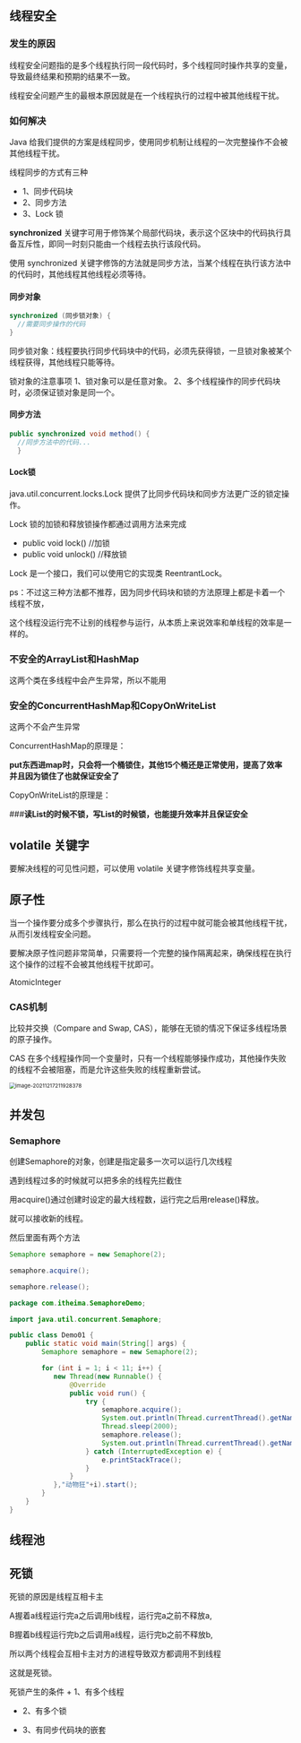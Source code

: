 

## 线程安全

### 发生的原因

线程安全问题指的是多个线程执行同一段代码时，多个线程同时操作共享的变量，导致最终结果和预期的结果不一致。

线程安全问题产生的最根本原因就是在一个线程执行的过程中被其他线程干扰。

### 如何解决

Java 给我们提供的方案是线程同步，使用同步机制让线程的一次完整操作不会被其他线程干扰。

线程同步的方式有三种

+ 1、同步代码块
+ 2、同步方法
+ 3、Lock 锁



__synchronized__ 关键字可用于修饰某个局部代码块，表示这个区块中的代码执行具备互斥性，即同一时刻只能由一个线程去执行该段代码。

使用 synchronized 关键字修饰的方法就是同步方法，当某个线程在执行该方法中的代码时，其他线程其他线程必须等待。

#### 同步对象 

```java
synchronized (同步锁对象) {
  //需要同步操作的代码
}
```


同步锁对象：线程要执行同步代码块中的代码，必须先获得锁，一旦锁对象被某个线程获得，其他线程只能等待。

锁对象的注意事项
1、锁对象可以是任意对象。
2、多个线程操作的同步代码块时，必须保证锁对象是同一个。

#### 同步方法

```java
public synchronized void method() {
  //同步方法中的代码...
  }
```

#### Lock锁

java.util.concurrent.locks.Lock 提供了比同步代码块和同步方法更广泛的锁定操作。

Lock 锁的加锁和释放锁操作都通过调用方法来完成
- public void lock()      //加锁
- public void unlock()  //释放锁

Lock 是一个接口，我们可以使用它的实现类 ReentrantLock。





ps：不过这三种方法都不推荐，因为同步代码块和锁的方法原理上都是卡着一个线程不放，

这个线程没运行完不让别的线程参与运行，从本质上来说效率和单线程的效率是一样的。

### 不安全的ArrayList和HashMap

这两个类在多线程中会产生异常，所以不能用

### 安全的ConcurrentHashMap和CopyOnWriteList

这两个不会产生异常

ConcurrentHashMap的原理是：

__put东西进map时，只会将一个桶锁住，其他15个桶还是正常使用，提高了效率 并且因为锁住了也就保证安全了__

CopyOnWriteList的原理是：

###__读List的时候不锁，写List的时候锁，也能提升效率并且保证安全__

## volatile 关键字

要解决线程的可见性问题，可以使用 volatile 关键字修饰线程共享变量。



## 原子性



当一个操作要分成多个步骤执行，那么在执行的过程中就可能会被其他线程干扰，从而引发线程安全问题。



要解决原子性问题非常简单，只需要将一个完整的操作隔离起来，确保线程在执行这个操作的过程不会被其他线程干扰即可。



AtomicInteger



### CAS机制

比较并交换（Compare and Swap, CAS），能够在无锁的情况下保证多线程场景的原子操作。

CAS 在多个线程操作同一个变量时，只有一个线程能够操作成功，其他操作失败的线程不会被阻塞，而是允许这些失败的线程重新尝试。



<img src="/Users/xuhui/Library/Application Support/typora-user-images/image-20211217211928378.png" alt="image-20211217211928378" style="zoom: 67%;" />

## 并发包

### 

### 

### 

### Semaphore

创建Semaphore的对象，创建是指定最多一次可以运行几次线程

遇到线程过多的时候就可以把多余的线程先拦截住

用acquire()通过创建时设定的最大线程数，运行完之后用release()释放。

就可以接收新的线程。

然后里面有两个方法

```java
Semaphore semaphore = new Semaphore(2);

semaphore.acquire();

semaphore.release();
```



```java
package com.itheima.SemaphoreDemo;

import java.util.concurrent.Semaphore;

public class Demo01 {
    public static void main(String[] args) {
        Semaphore semaphore = new Semaphore(2);

        for (int i = 1; i < 11; i++) {
           new Thread(new Runnable() {
               @Override
               public void run() {
                   try {
                       semaphore.acquire();
                       System.out.println(Thread.currentThread().getName()+"进入动物园🌶");
                       Thread.sleep(2000);
                       semaphore.release();
                       System.out.println(Thread.currentThread().getName()+"出动物园🌶");
                   } catch (InterruptedException e) {
                       e.printStackTrace();
                   }
               }
           },"动物狂"+i).start();
        }
    }
}

```



## 线程池

## 死锁

死锁的原因是线程互相卡主

A握着a线程运行完a之后调用b线程，运行完a之前不释放a,

B握着b线程运行完b之后调用a线程，运行完b之前不释放b,

所以两个线程会互相卡主对方的进程导致双方都调用不到线程

这就是死锁。



死锁产生的条件
    + 1、有多个线程

+ 2、有多个锁

+ 3、有同步代码块的嵌套